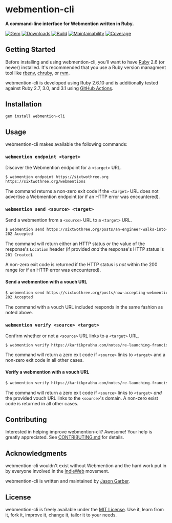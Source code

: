 # webmention-cli

**A command-line interface for Webmention written in Ruby.**

[![Gem](https://img.shields.io/gem/v/webmention-cli.svg?logo=rubygems&style=for-the-badge)](https://rubygems.org/gems/webmention-cli)
[![Downloads](https://img.shields.io/gem/dt/webmention-cli.svg?logo=rubygems&style=for-the-badge)](https://rubygems.org/gems/webmention-cli)
[![Build](https://img.shields.io/github/actions/workflow/status/jgarber623/webmention-cli/ci.yml?branch=main&logo=github&style=for-the-badge)](https://github.com/jgarber623/webmention-cli/actions/workflows/ci.yml)
[![Maintainability](https://img.shields.io/codeclimate/maintainability/jgarber623/webmention-cli.svg?logo=code-climate&style=for-the-badge)](https://codeclimate.com/github/jgarber623/webmention-cli)
[![Coverage](https://img.shields.io/codeclimate/c/jgarber623/webmention-cli.svg?logo=code-climate&style=for-the-badge)](https://codeclimate.com/github/jgarber623/webmention-cli/code)

## Getting Started

Before installing and using webmention-cli, you'll want to have [Ruby](https://www.ruby-lang.org) 2.6 (or newer) installed. It's recommended that you use a Ruby version managment tool like [rbenv](https://github.com/rbenv/rbenv), [chruby](https://github.com/postmodern/chruby), or [rvm](https://github.com/rvm/rvm).

webmention-cli is developed using Ruby 2.6.10 and is additionally tested against Ruby 2.7, 3.0, and 3.1 using [GitHub Actions](https://github.com/jgarber623/webmention-cli/actions).

## Installation

```sh
gem install webmention-cli
```

## Usage

webmention-cli makes available the following commands:

### `webmention endpoint <target>`

Discover the Webmention endpoint for a `<target>` URL.

```sh
$ webmention endpoint https://sixtwothree.org
https://sixtwothree.org/webmentions
```

The command returns a non-zero exit code if the `<target>` URL does not advertise a Webmention endpoint (or if an HTTP error was encountered).

### `webmention send <source> <target>`

Send a webmention from a `<source>` URL to a `<target>` URL.

```sh
$ webmention send https://sixtwothree.org/posts/an-engineer-walks-into-a-design-sprint https://adactio.com/journal/6246
202 Accepted
```

The command will return either an HTTP status _or_ the value of the response's `Location` header (if provided _and_ the response's HTTP status is `201 Created`).

A non-zero exit code is returned if the HTTP status is _not_ within the 200 range (or if an HTTP error was encountered).

#### Send a webmention with a vouch URL

```sh
$ webmention send https://sixtwothree.org/posts/now-accepting-webmentions https://aaronparecki.com --vouch https://adactio.com/links/9229
202 Accepted
```

The command with a vouch URL included responds in the same fashion as noted above.

### `webmention verify <source> <target>`

Confirm whether or not a `<source>` URL links to a `<target>` URL.

```sh
$ webmention verify https://kartikprabhu.com/notes/re-launching-franciscms https://sixtwothree.org/posts/launching-franciscms-onto-the-indieweb
```

The command will return a zero exit code if `<source>` links to `<target>` and a non-zero exit code in all other cases.

#### Verify a webmention with a vouch URL

```sh
$ webmention verify https://kartikprabhu.com/notes/re-launching-franciscms https://sixtwothree.org/posts/launching-franciscms-onto-the-indieweb --vouch https://adactio.com/links/9229
```

The command will return a zero exit code if `<source>` links to `<target>` _and_ the provided vouch URL links to the `<source>`'s domain. A non-zero exist code is returned in all other cases.

## Contributing

Interested in helping improve webmention-cli? Awesome! Your help is greatly appreciated. See [CONTRIBUTING.md](https://github.com/jgarber623/webmention-cli/blob/main/CONTRIBUTING.md) for details.

## Acknowledgments

webmention-cli wouldn't exist without Webmention and the hard work put in by everyone involved in the [IndieWeb](https://indieweb.org) movement.

webmention-cli is written and maintained by [Jason Garber](https://sixtwothree.org).

## License

webmention-cli is freely available under the [MIT License](https://opensource.org/licenses/MIT). Use it, learn from it, fork it, improve it, change it, tailor it to your needs.
